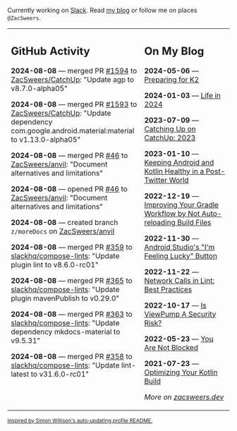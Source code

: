 Currently working on [Slack](https://slack.com/). Read [my blog](https://zacsweers.dev/) or follow me on places `@ZacSweers`.

<table><tr><td valign="top" width="60%">

## GitHub Activity
<!-- githubActivity starts -->
**2024-08-08** — merged PR [#1594](https://github.com/ZacSweers/CatchUp/pull/1594) to [ZacSweers/CatchUp](https://github.com/ZacSweers/CatchUp): "Update agp to v8.7.0-alpha05"

**2024-08-08** — merged PR [#1593](https://github.com/ZacSweers/CatchUp/pull/1593) to [ZacSweers/CatchUp](https://github.com/ZacSweers/CatchUp): "Update dependency com.google.android.material:material to v1.13.0-alpha05"

**2024-08-08** — merged PR [#46](https://github.com/ZacSweers/anvil/pull/46) to [ZacSweers/anvil](https://github.com/ZacSweers/anvil): "Document alternatives and limitations"

**2024-08-08** — opened PR [#46](https://github.com/ZacSweers/anvil/pull/46) to [ZacSweers/anvil](https://github.com/ZacSweers/anvil): "Document alternatives and limitations"

**2024-08-08** — created branch `z/moreDocs` on [ZacSweers/anvil](https://github.com/ZacSweers/anvil)

**2024-08-08** — merged PR [#359](https://github.com/slackhq/compose-lints/pull/359) to [slackhq/compose-lints](https://github.com/slackhq/compose-lints): "Update plugin lint to v8.6.0-rc01"

**2024-08-08** — merged PR [#365](https://github.com/slackhq/compose-lints/pull/365) to [slackhq/compose-lints](https://github.com/slackhq/compose-lints): "Update plugin mavenPublish to v0.29.0"

**2024-08-08** — merged PR [#363](https://github.com/slackhq/compose-lints/pull/363) to [slackhq/compose-lints](https://github.com/slackhq/compose-lints): "Update dependency mkdocs-material to v9.5.31"

**2024-08-08** — merged PR [#358](https://github.com/slackhq/compose-lints/pull/358) to [slackhq/compose-lints](https://github.com/slackhq/compose-lints): "Update lint-latest to v31.6.0-rc01"
<!-- githubActivity ends -->
</td><td valign="top" width="40%">

## On My Blog
<!-- blog starts -->
**2024-05-06** — [Preparing for K2](https://www.zacsweers.dev/preparing-for-k2/)

**2024-01-03** — [Life in 2024](https://www.zacsweers.dev/life-in-2024/)

**2023-07-09** — [Catching Up on CatchUp: 2023](https://www.zacsweers.dev/catching-up-on-catchup-2023/)

**2023-01-10** — [Keeping Android and Kotlin Healthy in a Post-Twitter World](https://www.zacsweers.dev/keeping-android-healthy/)

**2022-12-19** — [Improving Your Gradle Workflow by Not Auto-reloading Build Files](https://www.zacsweers.dev/improving-your-workflow-by-not-auto-reloading-build-files/)

**2022-11-30** — [Android Studio's "I'm Feeling Lucky" Button](https://www.zacsweers.dev/android-studios-im-feeling-lucky-button/)

**2022-11-22** — [Network Calls in Lint: Best Practices](https://www.zacsweers.dev/network-calls-in-lint-best-practices/)

**2022-10-17** — [Is ViewPump A Security Risk?](https://www.zacsweers.dev/is-viewpump-a-security-risk/)

**2022-05-23** — [You Are Not Blocked](https://www.zacsweers.dev/you-are-not-blocked/)

**2021-07-23** — [Optimizing Your Kotlin Build](https://www.zacsweers.dev/optimizing-your-kotlin-build/)
<!-- blog ends -->
_More on [zacsweers.dev](https://zacsweers.dev/)_
</td></tr></table>

<sub><a href="https://simonwillison.net/2020/Jul/10/self-updating-profile-readme/">Inspired by Simon Willison's auto-updating profile README.</a></sub>